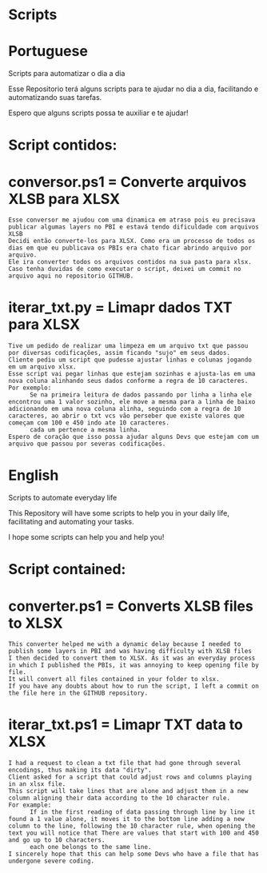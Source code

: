 # Scripts
# Portuguese
 Scripts para automatizar o dia a dia

 Esse Repositorio terá alguns scripts para te ajudar no dia a dia, facilitando e automatizando suas tarefas.

 Espero que alguns scripts possa te auxiliar e te ajudar!

 # Script contidos:
   # conversor.ps1 = Converte arquivos XLSB para XLSX
    Esse conversor me ajudou com uma dinamica em atraso pois eu precisava publicar algumas layers no PBI e estavá tendo dificuldade com arquivos XLSB
    Decidi então converte-los para XLSX. Como era um processo de todos os dias em que eu publicava os PBIs era chato ficar abrindo arquivo por arquivo.
    Ele ira converter todos os arquivos contidos na sua pasta para xlsx.
    Caso tenha duvidas de como executar o script, deixei um commit no arquivo aqui no repositorio GITHUB.


   # iterar_txt.py = Limapr dados TXT para XLSX
    Tive um pedido de realizar uma limpeza em um arquivo txt que passou por diversas codificações, assim ficando "sujo" em seus dados.
    Cliente pediu um script que pudesse ajustar linhas e colunas jogando em um arquivo xlsx.
    Esse script vai pegar linhas que estejam sozinhas e ajusta-las em uma nova coluna alinhando seus dados conforme a regra de 10 caracteres.
    Por exemplo:
          Se na primeira leitura de dados passando por linha a linha ele encontrou uma 1 valor sozinho, ele move a mesma para a linha de baixo adicionando em uma nova coluna alinha, seguindo com a regra de 10 caracteres, ao abrir o txt vcs vão perseber que existe valores que começam com 100 e 450 indo ate 10 caracteres.
          cada um pertence a mesma linha.
    Espero de coração que isso possa ajudar alguns Devs que estejam com um arquivo que passou por severas codificações. 

 # English
 Scripts to automate everyday life

 This Repository will have some scripts to help you in your daily life, facilitating and automating your tasks.

 I hope some scripts can help you and help you!


 # Script contained:
   # converter.ps1 = Converts XLSB files to XLSX
    This converter helped me with a dynamic delay because I needed to publish some layers in PBI and was having difficulty with XLSB files
    I then decided to convert them to XLSX. As it was an everyday process in which I published the PBIs, it was annoying to keep opening file by file.
    It will convert all files contained in your folder to xlsx.
    If you have any doubts about how to run the script, I left a commit on the file here in the GITHUB repository.

  # iterar_txt.ps1 = Limapr TXT data to XLSX
    I had a request to clean a txt file that had gone through several encodings, thus making its data "dirty".
    Client asked for a script that could adjust rows and columns playing in an xlsx file.
    This script will take lines that are alone and adjust them in a new column aligning their data according to the 10 character rule.
    For example:
          If in the first reading of data passing through line by line it found a 1 value alone, it moves it to the bottom line adding a new column to the line, following the 10 character rule, when opening the text you will notice that There are values ​​that start with 100 and 450 and go up to 10 characters.
          each one belongs to the same line.
    I sincerely hope that this can help some Devs who have a file that has undergone severe coding.